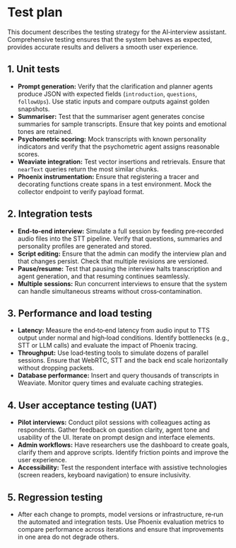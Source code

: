 # Test plan

This document describes the testing strategy for the AI‑interview assistant.
Comprehensive testing ensures that the system behaves as expected, provides
accurate results and delivers a smooth user experience.

## 1. Unit tests

- **Prompt generation:** Verify that the clarification and planner agents
  produce JSON with expected fields (`introduction`, `questions`,
  `followUps`).  Use static inputs and compare outputs against golden
  snapshots.
- **Summariser:** Test that the summariser agent generates concise
  summaries for sample transcripts.  Ensure that key points and emotional
  tones are retained.
- **Psychometric scoring:** Mock transcripts with known personality
  indicators and verify that the psychometric agent assigns reasonable
  scores.
- **Weaviate integration:** Test vector insertions and retrievals.  Ensure
  that `nearText` queries return the most similar chunks.
- **Phoenix instrumentation:** Ensure that registering a tracer and
  decorating functions create spans in a test environment.  Mock the
  collector endpoint to verify payload format.

## 2. Integration tests

- **End‑to‑end interview:** Simulate a full session by feeding pre‑recorded
  audio files into the STT pipeline.  Verify that questions, summaries and
  personality profiles are generated and stored.
- **Script editing:** Ensure that the admin can modify the interview plan
  and that changes persist.  Check that multiple revisions are versioned.
- **Pause/resume:** Test that pausing the interview halts transcription and
  agent generation, and that resuming continues seamlessly.
- **Multiple sessions:** Run concurrent interviews to ensure that the
  system can handle simultaneous streams without cross‑contamination.

## 3. Performance and load testing

- **Latency:** Measure the end‑to‑end latency from audio input to TTS
  output under normal and high‑load conditions.  Identify bottlenecks
  (e.g., STT or LLM calls) and evaluate the impact of Phoenix tracing.
- **Throughput:** Use load‑testing tools to simulate dozens of parallel
  sessions.  Ensure that WebRTC, STT and the back end scale horizontally
  without dropping packets.
- **Database performance:** Insert and query thousands of transcripts in
  Weaviate.  Monitor query times and evaluate caching strategies.

## 4. User acceptance testing (UAT)

- **Pilot interviews:** Conduct pilot sessions with colleagues acting as
  respondents.  Gather feedback on question clarity, agent tone and
  usability of the UI.  Iterate on prompt design and interface elements.
- **Admin workflows:** Have researchers use the dashboard to create goals,
  clarify them and approve scripts.  Identify friction points and improve
  the user experience.
- **Accessibility:** Test the respondent interface with assistive
  technologies (screen readers, keyboard navigation) to ensure
  inclusivity.

## 5. Regression testing

- After each change to prompts, model versions or infrastructure, re‑run
  the automated and integration tests.  Use Phoenix evaluation metrics to
  compare performance across iterations and ensure that improvements in
  one area do not degrade others.
